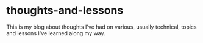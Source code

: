 # thoughts-and-lessons
This is my blog about thoughts I've had on various, usually technical, topics and lessons I've learned along my way.
